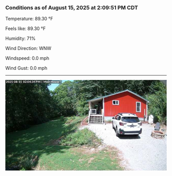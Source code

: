 ### Conditions as of August 15, 2025 at 2:09:51 PM CDT 

Temperature: 89.30 &deg;F

Feels like: 89.30 &deg;F

Humidity: 71%

Wind Direction: WNW

Windspeed: 0.0 mph

Wind Gust: 0.0 mph

---

<img src="./images/latest.jpeg"/>

